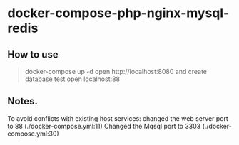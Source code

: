# docker-compose-php-nginx-mysql-redis

## How to use
> docker-compose up -d
> open http://localhost:8080 and create database test
> open localhost:88

## Notes.
To avoid conflicts with existing host services:
  changed the web server port to 88 (./docker-compose.yml:11)
  Changed the Mqsql port to 3303 (./docker-compose.yml:30)
